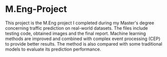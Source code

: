 # M.Eng-Project
This project is the M.Eng project I completed during my Master's degree concerning traffic prediction on real-world datasets. The files include testing code, obtained images and the final report. Machine learning methods are improved and combined with complex event processing (CEP) to provide better results. The method is also compared with some traditional models to evaluate its prediction performance.
